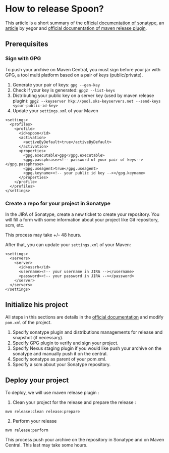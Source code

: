 # How to release Spoon?

This article is a short summary of the [official documentation of sonatype][ossrh-guide], an [article](yegor) by yegor and [official documentation of maven release plugin](maven-release-plugin).

## Prerequisites

### Sign with GPG

To push your archive on Maven Central, you must sign before your jar with GPG, a tool multi platform based on a pair of keys (public/private).

1. Generate your pair of keys: `gpg --gen-key`
2. Check if your key is generated: `gpg2 --list-keys`
3. Distributing your public key on a server key (used by maven release plugin): `gpg2 --keyserver hkp://pool.sks-keyservers.net --send-keys <your-public-id-key>`
4. Update your `settings.xml` of your Maven
```
<settings>
  <profiles>
    <profile>
      <id>spoon</id>
      <activation>
        <activeByDefault>true</activeByDefault>
      </activation>
      <properties>
        <gpg.executable>gpg</gpg.executable>
        <gpg.passphrase><!-- password of your pair of keys--></gpg.passphrase>
        <gpg.useagent>true</gpg.useagent>
        <gpg.keyname><!-- your public id key --></gpg.keyname> 
      </properties>
    </profile>
  </profiles>
</settings>
```

### Create a repo for your project in Sonatype

In the JIRA of Sonatype, create a new ticket to create your repository. You will fill a form with some information about your project like Git repository, scm, etc.

This process may take +/- 48 hours.

After that, you can update your `settings.xml` of your Maven:

```
<settings>
  <servers>
    <server>
      <id>ossrh</id>
      <username><!-- your username in JIRA --></username>
      <password><!-- your password in JIRA --></password>
    </server>
  </servers>
</settings>
```

## Initialize his project

All steps in this sections are details in the [official documentation][apache-maven] and modify `pom.xml` of the project.

1. Specify sonatype plugin and distributions managements for release and snapshot (if necessary).
3. Specify GPG plugin to verify and sign your project.
4. Specify Nexus staging plugin if you would like push your archive on the sonatype and manually push it on the central.
5. Specify sonatype as parent of your pom.xml.
6. Specify a scm about your Sonatype repository.

## Deploy your project

To deploy, we will use maven release plugin :

1. Clean your project for the release and prepare the release :

```
mvn release:clean release:prepare
```

2. Perform your release

```
mvn release:perform
```

This process push your archive on the repository in Sonatype and on Maven Central. This last may take some hours.

[ossrh-guide]: http://central.sonatype.org/pages/ossrh-guide.html
[yegor]: http://www.yegor256.com/2014/08/19/how-to-release-to-maven-central.html
[maven-release-plugin]: http://maven.apache.org/maven-release/maven-release-plugin/
[apache-maven]: http://central.sonatype.org/pages/apache-maven.html

